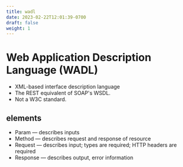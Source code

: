 ```yaml
---
title: wadl
date: 2023-02-22T12:01:39-0700
draft: false
weight: 1
---
```


# Web Application Description Language (WADL)
- XML-based interface description language
- The REST equivalent of SOAP's WSDL.
- Not a W3C standard.

## elements
- Param — describes inputs
- Method — describes request and response of resource
- Request — describes input; types are required; HTTP headers are required
- Response — describes output, error information

